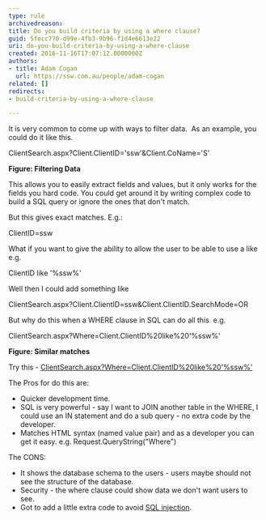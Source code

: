 ```yaml
---
type: rule
archivedreason: 
title: Do you build criteria by using a where clause?
guid: 5fecc770-d99e-4fb3-9b96-f1d4e6613e22
uri: do-you-build-criteria-by-using-a-where-clause
created: 2016-11-16T17:07:12.0000000Z
authors:
- title: Adam Cogan
  url: https://ssw.com.au/people/adam-cogan
related: []
redirects:
- build-criteria-by-using-a-where-clause

---
```


It is very common to come up with ways to filter data. 
As an example, you could do it like this.

ClientSearch.aspx?Client.ClientID='ssw'&Client.CoName='S'

**Figure: Filtering Data**

This allows you to easily extract fields and values, but it only works for the fields you hard code. You could get around it by writing complex code to build a SQL query or ignore the ones that don't match.

But this gives exact matches. E.g.:

<!--endintro-->

ClientID=ssw

What if you want to give the ability to allow the user to be able to use a like e.g.

ClientID like '%ssw%'

Well then I could add something like

ClientSearch.aspx?Client.ClientID=ssw&Client.ClientID.SearchMode=OR

But why do this when a WHERE clause in SQL can do all this 
e.g.

ClientSearch.aspx?Where=Client.ClientID%20like%20'%ssw%'

**Figure: Similar matches**

Try this - [ClientSearch.aspx?Where=Client.ClientID%20like%20'%ssw%'](https&#58;//www.ssw.com.au/timeproonline/ClientSearch.aspx?Where=Client.ClientID%20like%20%27%ssw%%27)

The Pros for do this are:

* Quicker development time.
* SQL is very powerful - say I want to JOIN another table in the WHERE, I could use an IN statement and do a sub query - no extra code by the developer.
* Matches HTML syntax (named value pair) and as a developer you can get it easy. e.g.
    Request.QueryString("Where")


The CONS:

* It shows the database schema to the users - users maybe should not see the structure of the database.
* Security - the where clause could show data we don't want users to see.
* Got to add a little extra code to avoid [SQL injection](https&#58;//www.ssw.com.au/ssw/KB/KB.asp?KBID=Q995992).
